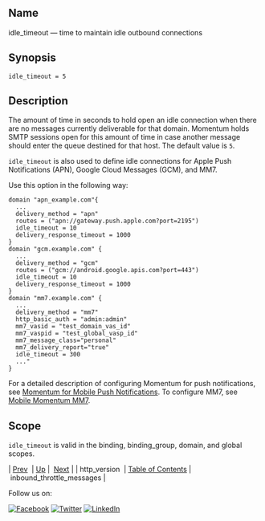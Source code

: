 <a name="conf.ref.idle_timeout"></a>
## Name

idle_timeout — time to maintain idle outbound connections

## Synopsis

`idle_timeout = 5`

<a name="idp24981616"></a>
## Description

The amount of time in seconds to hold open an idle connection when there are no messages currently deliverable for that domain. Momentum holds SMTP sessions open for this amount of time in case another message should enter the queue destined for that host. The default value is `5`.

`idle_timeout` is also used to define idle connections for Apple Push Notifications (APN), Google Cloud Messages (GCM), and MM7.

Use this option in the following way:

```
domain "apn_example.com"{
  ...
  delivery_method = "apn"
  routes = ("apn://gateway.push.apple.com?port=2195")
  idle_timeout = 10
  delivery_response_timeout = 1000
}
domain "gcm.example.com" {
  ...
  delivery_method = "gcm"
  routes = ("gcm://android.google.apis.com?port=443")
  idle_timeout = 10
  delivery_response_timeout = 1000
}
domain "mm7.example.com" { 
  ...
  delivery_method = "mm7"
  http_basic_auth = "admin:admin" 
  mm7_vasid = "test_domain_vas_id" 
  mm7_vaspid = "test_global_vasp_id" 
  mm7_message_class="personal" 
  mm7_delivery_report="true"
  idle_timeout = 300
  ..." 
}
```

For a detailed description of configuring Momentum for push notifications, see [Momentum for Mobile Push Notifications](https://support.messagesystems.com/docs/web-push/). To configure MM7, see [Mobile Momentum MM7](https://support.messagesystems.com/docs/web-mobility/mobility.mm7.php).

<a name="idp24988784"></a>
## Scope

`idle_timeout` is valid in the binding, binding_group, domain, and global scopes.

| [Prev](conf.ref.http_version.php)  | [Up](config.options.ref.php) |  [Next](conf.ref.inbound_throttle_messages.php) |
| http_version  | [Table of Contents](index.php) |  inbound_throttle_messages |

Follow us on:

[![Facebook](https://support.messagesystems.com/images/icon-facebook.png)](http://www.facebook.com/messagesystems) [![Twitter](https://support.messagesystems.com/images/icon-twitter.png)](http://twitter.com/#!/MessageSystems) [![LinkedIn](https://support.messagesystems.com/images/icon-linkedin.png)](http://www.linkedin.com/company/message-systems)
